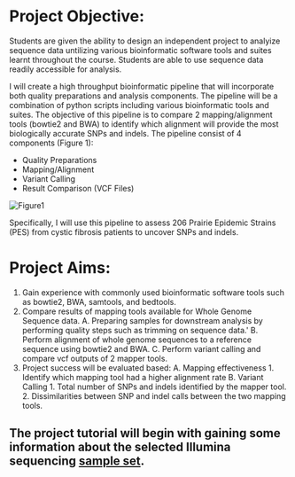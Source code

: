 # Project Objective:
Students are given the ability to design an independent project to analyize sequence data untilizing various bioinformatic software tools and suites learnt throughout the course. Students are able to use sequence data readily accessible for analysis.

I will create a high throughput bioinformatic pipeline that will incorporate both quality preparations and analysis components. The pipeline will be a combination of python scripts including various bioinformatic tools and suites. The objective of this pipeline is to compare 2 mapping/alignment tools (bowtie2 and BWA) to identify which alignment will provide the most biologically accurate SNPs and indels. 
The pipeline consist of 4 components (Figure 1):
 - Quality Preparations
 - Mapping/Alignment
 - Variant Calling
 - Result Comparison (VCF Files)
 
 ![Figure1](C:/Users/dance/Pictures/Figure1_Github_BIO709CourseProject.png?raw=true)

Specifically, I will use this pipeline to assess 206 Prairie Epidemic Strains (PES) from cystic fibrosis patients to uncover SNPs and indels.

# Project Aims:
1. Gain experience with commonly used bioinformatic software tools such as bowtie2, BWA, samtools, and bedtools.
2. Compare results of mapping tools available for Whole Genome Sequence data. 
	A. Preparing samples for downstream analysis by performing quality steps such as trimming on sequence data.'
	B. Perform alignment of whole genome sequences to a reference sequence using bowtie2 and BWA.
	C. Perform variant calling and compare vcf outputs of 2 mapper tools. 
3. Project success will be evaluated based:
	A. Mapping effectiveness
		1. Identify which mapping tool had a higher alignment rate
	B. Variant Calling
		1. Total number of SNPs and indels identified by the mapper tool.
		2. Dissimilarities between SNP and indel calls between the two mapping tools.

## The project tutorial will begin with gaining some information about the selected Illumina sequencing [sample set](https://github.com/rszymkiewicz/Comparison_of_Mappers/blob/master/2_Sample_Background.md).
